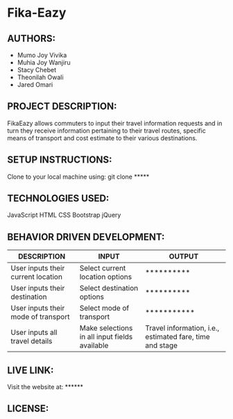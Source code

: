 # Fika-Eazy
## AUTHORS:
* Mumo Joy Vivika
* Muhia Joy Wanjiru
* Stacy Chebet
* Theonilah Owali
* Jared Omari

## PROJECT DESCRIPTION:
FikaEazy allows commuters to input their travel information requests and in turn they receive information pertaining to their travel routes, specific means of transport and cost estimate to their various destinations.

## SETUP INSTRUCTIONS:
Clone to your local machine using: git clone *****

## TECHNOLOGIES USED:
JavaScript
HTML
CSS
Bootstrap
jQuery

## BEHAVIOR DRIVEN DEVELOPMENT:
DESCRIPTION | INPUT | OUTPUT
------------|-------|-------
User inputs their current location | Select current location options | **********
User inputs their destination | Select destination options | **********
User inputs their mode of transport | Select mode of transport | ***********
User inputs all travel details | Make selections in all input fields available | Travel information, i.e., estimated fare, time and stage

## LIVE LINK:
Visit the website at: ******

## LICENSE:
